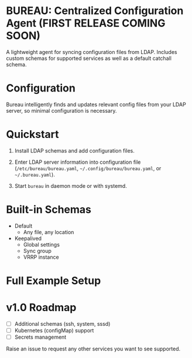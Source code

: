 # BUREAU: Centralized Configuration Agent (FIRST RELEASE COMING SOON)

A lightweight agent for syncing configuration files from LDAP. Includes custom schemas for supported services as well as a default catchall schema.

<!-- asciicinema -->

# Configuration
Bureau intelligently finds and updates relevant config files from your LDAP server, so minimal configuration is necessary.

# Quickstart
1. Install LDAP schemas and add configuration files.

2. Enter LDAP server information into configuration file (`/etc/bureau/bureau.yaml`, `~/.config/bureau/bureau.yaml`, or `~/.bureau.yaml`).

3. Start `bureau` in daemon mode or with systemd.

# Built-in Schemas
- Default
  - Any file, any location
- Keepalived
  - Global settings
  - Sync group
  - VRRP instance

# Full Example Setup


# v1.0 Roadmap
- [ ] Additional schemas (ssh, system, sssd)
- [ ] Kubernetes (configMap) support
- [ ] Secrets management

Raise an issue to request any other services you want to see supported.
